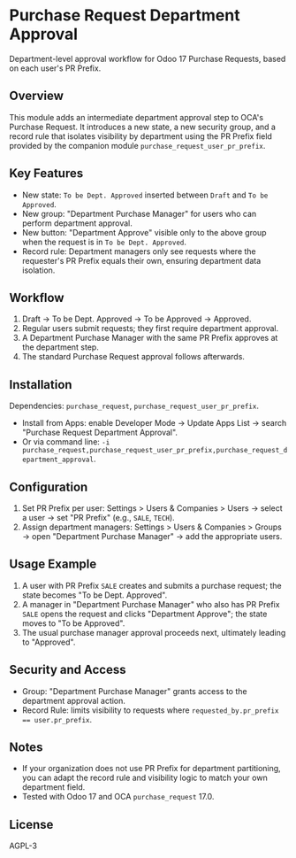 # Purchase Request Department Approval

Department-level approval workflow for Odoo 17 Purchase Requests, based on each user's PR Prefix.

## Overview
This module adds an intermediate department approval step to OCA's Purchase Request. It introduces a new state, a new security group, and a record rule that isolates visibility by department using the PR Prefix field provided by the companion module `purchase_request_user_pr_prefix`.

## Key Features
- New state: `To be Dept. Approved` inserted between `Draft` and `To be Approved`.
- New group: "Department Purchase Manager" for users who can perform department approval.
- New button: "Department Approve" visible only to the above group when the request is in `To be Dept. Approved`.
- Record rule: Department managers only see requests where the requester's PR Prefix equals their own, ensuring department data isolation.

## Workflow
1. Draft → To be Dept. Approved → To be Approved → Approved.
2. Regular users submit requests; they first require department approval.
3. A Department Purchase Manager with the same PR Prefix approves at the department step.
4. The standard Purchase Request approval follows afterwards.

## Installation
Dependencies: `purchase_request`, `purchase_request_user_pr_prefix`.

- Install from Apps: enable Developer Mode → Update Apps List → search "Purchase Request Department Approval".
- Or via command line: `-i purchase_request,purchase_request_user_pr_prefix,purchase_request_department_approval`.

## Configuration
1. Set PR Prefix per user: Settings > Users & Companies > Users → select a user → set "PR Prefix" (e.g., `SALE`, `TECH`).
2. Assign department managers: Settings > Users & Companies > Groups → open "Department Purchase Manager" → add the appropriate users.

## Usage Example
1. A user with PR Prefix `SALE` creates and submits a purchase request; the state becomes "To be Dept. Approved".
2. A manager in "Department Purchase Manager" who also has PR Prefix `SALE` opens the request and clicks "Department Approve"; the state moves to "To be Approved".
3. The usual purchase manager approval proceeds next, ultimately leading to "Approved".

## Security and Access
- Group: "Department Purchase Manager" grants access to the department approval action.
- Record Rule: limits visibility to requests where `requested_by.pr_prefix == user.pr_prefix`.

## Notes
- If your organization does not use PR Prefix for department partitioning, you can adapt the record rule and visibility logic to match your own department field.
- Tested with Odoo 17 and OCA `purchase_request` 17.0.

## License
AGPL-3

